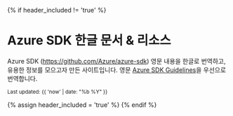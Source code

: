 {% if header_included != 'true' %}
# Azure SDK 한글 문서 & 리소스

Azure SDK (https://github.com/Azure/azure-sdk) 영문 내용을 한글로 번역하고, 유용한 정보를 모으고자 만든 사이트입니다. 영문 [Azure SDK Guidelines](https://aka.ms/azsdk/guide)을 우선으로 번역합니다.

<small>Last updated: {{ 'now' | date: "%b %Y" }}</small>

{% assign header_included = 'true' %}
{% endif %}